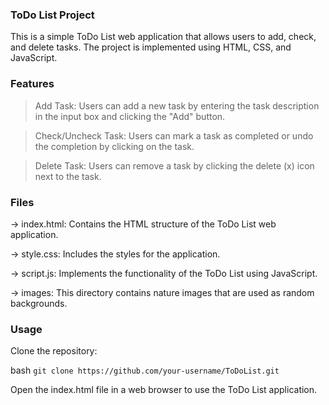 ### ToDo List Project

This is a simple ToDo List web application that allows users to add, check, and delete tasks. The project is implemented using HTML, CSS, and JavaScript.

### Features

>Add Task: Users can add a new task by entering the task description in the input box and clicking the "Add" button.

>Check/Uncheck Task: Users can mark a task as completed or undo the completion by clicking on the task.

>Delete Task: Users can remove a task by clicking the delete (x) icon next to the task.



### Files

-> index.html: Contains the HTML structure of the ToDo List web application.

-> style.css: Includes the styles for the application.

-> script.js: Implements the functionality of the ToDo List using JavaScript.

-> images: This directory contains nature images that are used as random backgrounds.

### Usage
Clone the repository:

bash
`git clone https://github.com/your-username/ToDoList.git`

Open the index.html file in a web browser to use the ToDo List application.